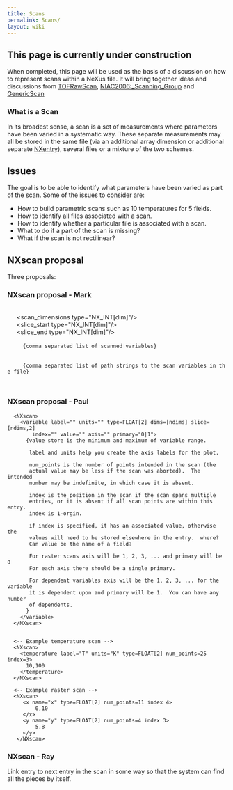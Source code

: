 ```yaml
---
title: Scans
permalink: Scans/
layout: wiki
---
```


This page is currently under construction
-----------------------------------------

When completed, this page will be used as the basis of a discussion on
how to represent scans within a NeXus file. It will bring together ideas
and discussions from [TOFRawScan](TOFRawScan "wikilink"),
<NIAC2006:_Scanning_Group> and [GenericScan](GenericScan "wikilink")

### What is a Scan

In its broadest sense, a scan is a set of measurements where parameters
have been varied in a systematic way. These separate measurements may
all be stored in the same file (via an additional array dimension or
additional separate [NXentry](NXentry "wikilink")), several files or a
mixture of the two schemes.

Issues
------

The goal is to be able to identify what parameters have been varied as
part of the scan. Some of the issues to consider are:

-   How to build parametric scans such as 10 temperatures for 5 fields.
-   How to identify all files associated with a scan.
-   How to identify whether a particular file is associated with a scan.
-   What to do if a part of the scan is missing?
-   What if the scan is not rectilinear?

NXscan proposal
---------------

Three proposals:

### NXscan proposal - Mark

` `<NXscan>  
`   `<scan_dimensions type="NX_INT[dim]"/>  
`   `<slice_start type="NX_INT[dim]"/>  
`   `<slice_end   type="NX_INT[dim]"/>  
`   `<scanvars type="NX_CHAR">  
`     {comma separated list of scanned variables}`  
`   `</scanvars>` `  
`   `<scanlinks type="NX_CHAR">  
`     {comma separated list of path strings to the scan variables in the file}`  
`   `</scanlinks>  
` `</NXscan>

### NXscan proposal - Paul

      <NXscan>
        <variable label="" units="" type=FLOAT[2] dims=[ndims] slice=[ndims,2] 
            index="" value="" axis="" primary="0|1">
          {value store is the minimum and maximum of variable range.  
     
           label and units help you create the axis labels for the plot.
     
           num_points is the number of points intended in the scan (the 
           actual value may be less if the scan was aborted).  The intended 
           number may be indefinite, in which case it is absent.
     
           index is the position in the scan if the scan spans multiple 
           entries, or it is absent if all scan points are within this entry.  
           index is 1-orgin.
     
           if index is specified, it has an associated value, otherwise the
           values will need to be stored elsewhere in the entry.  where?
           Can value be the name of a field?
     
           For raster scans axis will be 1, 2, 3, ... and primary will be 0
           For each axis there should be a single primary.
     
           For dependent variables axis will be the 1, 2, 3, ... for the variable
           it is dependent upon and primary will be 1.  You can have any number
           of dependents.
          }
        </variable>
      </NXscan>


      <-- Example temperature scan -->
      <NXscan>
        <temperature label="T" units="K" type=FLOAT[2] num_points=25 index=3>
          10,100
        </temperature>
      </NXscan>

      <-- Example raster scan -->
      <NXscan>
         <x name="x" type=FLOAT[2] num_points=11 index 4>
             0,10
         </x>
         <y name="y" type=FLOAT[2] num_points=4 index 3>
             5,8
         </y>
       </NXscan>

### NXscan - Ray

Link entry to next entry in the scan in some way so that the system can
find all the pieces by itself.
